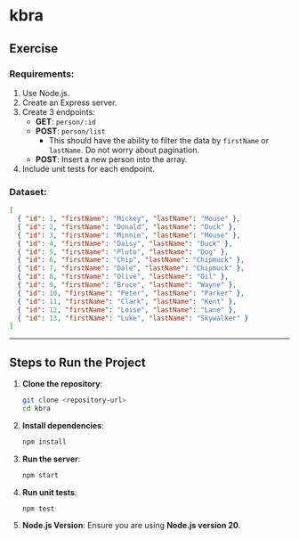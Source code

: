 # kbra

## Exercise

### Requirements:
1. Use Node.js.
2. Create an Express server.
3. Create 3 endpoints:
    - **GET**: `person/:id`
    - **POST**: `person/list`
      - This should have the ability to filter the data by `firstName` or `lastName`. Do not worry about pagination.
    - **POST**: Insert a new person into the array.
4. Include unit tests for each endpoint.

### Dataset:
```json
[
  { "id": 1, "firstName": "Mickey", "lastName": "Mouse" },
  { "id": 2, "firstName": "Donald", "lastName": "Duck" },
  { "id": 3, "firstName": "Minnie", "lastName": "Mouse" },
  { "id": 4, "firstName": "Daisy", "lastName": "Duck" },
  { "id": 5, "firstName": "Pluto", "lastName": "Dog" },
  { "id": 6, "firstName": "Chip", "lastName": "Chipmuck" },
  { "id": 7, "firstName": "Dale", "lastName": "Chipmuck" },
  { "id": 8, "firstName": "Olive", "lastName": "Oil" },
  { "id": 9, "firstName": "Bruce", "lastName": "Wayne" },
  { "id": 10, "firstName": "Peter", "lastName": "Parker" },
  { "id": 11, "firstName": "Clark", "lastName": "Kent" },
  { "id": 12, "firstName": "Loise", "lastName": "Lane" },
  { "id": 13, "firstName": "Luke", "lastName": "Skywalker" }
]
```

---

## Steps to Run the Project

1. **Clone the repository**:
    ```bash
    git clone <repository-url>
    cd kbra
    ```

2. **Install dependencies**:
    ```bash
    npm install
    ```

3. **Run the server**:
    ```bash
    npm start
    ```

4. **Run unit tests**:
    ```bash
    npm test
    ```

5. **Node.js Version**:
    Ensure you are using **Node.js version 20**.
